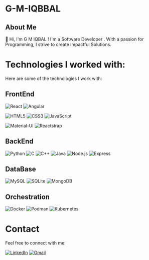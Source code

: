# G-M-IQBBAL

## About Me
👋 Hi, I'm G M IQBAL ! I'm a Software Developer . With a passion for Programming, I strive to create impactful Solutions.

# Technologies I worked with:
Here are some of the technologies I work with:

## FrontEnd
![React](https://img.shields.io/badge/-React-61DAFB?style=flat&logo=react&logoColor=black)
![Angular](https://img.shields.io/badge/-Angular-DD0031?style=flat&logo=angular&logoColor=white)


![HTML5](https://img.shields.io/badge/-HTML5-E34F26?style=flat&logo=html5&logoColor=white)
![CSS3](https://img.shields.io/badge/-CSS3-1572B6?style=flat&logo=css3)
![JavaScript](https://img.shields.io/badge/-JavaScript-F7DF1E?style=flat&logo=javascript&logoColor=black)

![Material-UI](https://img.shields.io/badge/-Material--UI-0081CB?style=flat&logo=material-ui&logoColor=white)
![Reactstrap](https://img.shields.io/badge/-Reactstrap-007bff?style=flat&logo=reactstrap&logoColor=white)


## BackEnd
![Python](https://img.shields.io/badge/-Python-3776AB?style=flat&logo=python&logoColor=white)
![C](https://img.shields.io/badge/-C-00599C?style=flat&logo=c&logoColor=white)
![C++](https://img.shields.io/badge/-C++-00599C?style=flat&logo=cplusplus&logoColor=white)
![Java](https://img.shields.io/badge/-Java-007396?style=flat&logo=java&logoColor=white)
![Node.js](https://img.shields.io/badge/-Node.js-339933?style=flat&logo=node-dot-js&logoColor=white)
![Express](https://img.shields.io/badge/-Express-000000?style=flat&logo=express&logoColor=white)



## DataBase
![MySQL](https://img.shields.io/badge/-MySQL-4479A1?style=flat&logo=mysql&logoColor=white)
![SQLite](https://img.shields.io/badge/-SQLite-003B57?style=flat&logo=sqlite&logoColor=white)
![MongoDB](https://img.shields.io/badge/-MongoDB-47A248?style=flat&logo=mongodb&logoColor=white)

## Orchestration
![Docker](https://img.shields.io/badge/-Docker-2496ED?style=flat&logo=docker&logoColor=white)
![Podman](https://img.shields.io/badge/-Podman-892CA0?style=flat)
![Kubernetes](https://img.shields.io/badge/-Kubernetes-326CE5?style=flat&logo=kubernetes&logoColor=white)

# Contact
Feel free to connect with me:

[![LinkedIn](https://img.shields.io/badge/LinkedIn-%20-blue?style=flat&logo=linkedin)](https://www.linkedin.com/in/gm-iqbal)
[![Gmail](https://img.shields.io/badge/Gmail-%20-critical?style=flat&logo=gmail)](mailto:xsmohiuddin@gmail.com)




<!-- Add any other social media links if you want -->

